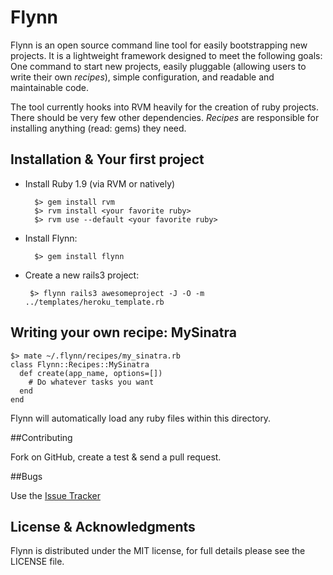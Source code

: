 # Flynn

Flynn is an open source command line tool for easily bootstrapping new projects. It is a lightweight framework designed to meet the following goals: One command to start new projects, easily pluggable (allowing users to write their own *recipes*), simple configuration, and readable and maintainable code.

The tool currently hooks into RVM heavily for the creation of ruby projects. There should be very few other dependencies. *Recipes* are responsible for installing anything (read: gems) they need.

## Installation & Your first project

* Install Ruby 1.9 (via RVM or natively)

        $> gem install rvm
        $> rvm install <your favorite ruby>
        $> rvm use --default <your favorite ruby>

* Install Flynn:

        $> gem install flynn

 * Create a new rails3 project:

        $> flynn rails3 awesomeproject -J -O -m ../templates/heroku_template.rb

## Writing your own recipe: MySinatra

    $> mate ~/.flynn/recipes/my_sinatra.rb
    class Flynn::Recipes::MySinatra
      def create(app_name, options=[])
        # Do whatever tasks you want
      end
    end

Flynn will automatically load any ruby files within this directory.

##Contributing

Fork on GitHub, create a test & send a pull request.

##Bugs

Use the [Issue Tracker](http://github.com/vertis/flynn/issues)

## License & Acknowledgments

Flynn is distributed under the MIT license, for full details please see the LICENSE file.

